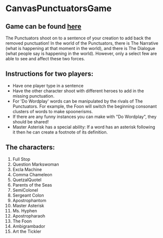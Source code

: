 # CanvasPunctuatorsGame

## Game can be found [here](https://exclamachine.github.io/PunctuatorsGame)

The Punctuators shoot on to a sentence of your creation to add back the removed punctuation! In the world of the Punctuators, there is The Narrative (what is happening at that moment in the world), and there is The Dialogue (what people say is happening in the world). However, only a select few are able to see and affect these two forces.

## Instructions for two players:

- Have one player type in a sentence
- Have the other character shoot with different heroes to add in the missing punctuation.
- For 'Do Wordplay' words can be manipulated by the rivals of The Punctuators. For example, the Foon will switch the beginning consonant clusters of words to make spoonerisms.
- If there are any funny instances you can make with "Do Wordplay", they should be shared!
- Master Asterisk has a special ability: If a word has an asterisk following it then he can create a footnote of its definition.

## The characters:

1. Full Stop
2. Question Markswoman
3. Excla Machine
4. Comma Chameleon
5. QuetzalQuotel
6. Parents of the Seas
7. SemiColonel
8. Sergeant Colon
9. Apostrophantom
10. Master Asterisk
11. Ms. Hyphen
12. Apostropharaoh
13. The Foon
14. Ambigrambador
15. Art the Tickler
